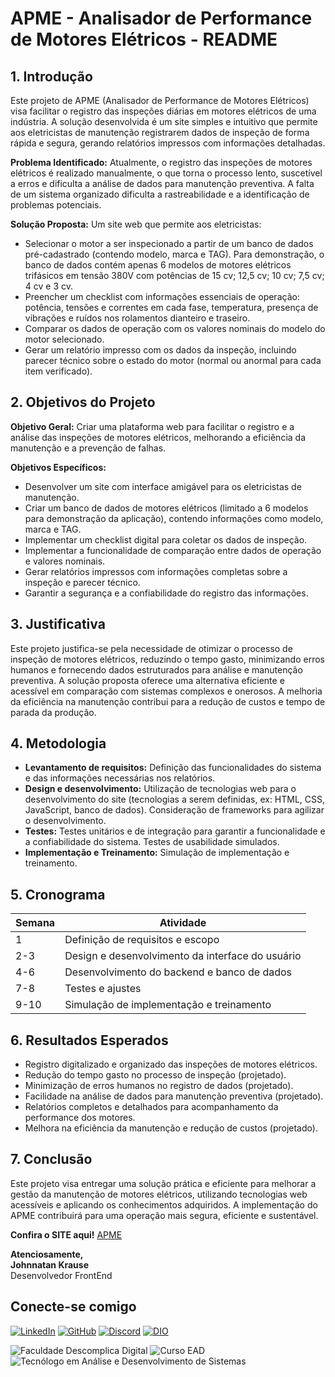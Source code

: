 # APME - Analisador de Performance de Motores Elétricos - README

## 1. Introdução

Este projeto de APME (Analisador de Performance de Motores Elétricos) visa facilitar o registro das inspeções diárias em motores elétricos de uma indústria. A solução desenvolvida é um site simples e intuitivo que permite aos eletricistas de manutenção registrarem dados de inspeção de forma rápida e segura, gerando relatórios impressos com informações detalhadas.

  
**Problema Identificado:** Atualmente, o registro das inspeções de motores elétricos é realizado manualmente, o que torna o processo lento, suscetível a erros e dificulta a análise de dados para manutenção preventiva. A falta de um sistema organizado dificulta a rastreabilidade e a identificação de problemas potenciais.

**Solução Proposta:** Um site web que permite aos eletricistas:

* Selecionar o motor a ser inspecionado a partir de um banco de dados pré-cadastrado (contendo modelo, marca e TAG).  Para demonstração, o banco de dados contém apenas 6 modelos de motores elétricos trifásicos em tensão 380V com potências de 15 cv; 12,5 cv; 10 cv; 7,5 cv; 4 cv e 3 cv.
* Preencher um checklist com informações essenciais de operação: potência, tensões e correntes em cada fase, temperatura, presença de vibrações e ruídos nos rolamentos dianteiro e traseiro.
* Comparar os dados de operação com os valores nominais do modelo do motor selecionado.
* Gerar um relatório impresso com os dados da inspeção, incluindo parecer técnico sobre o estado do motor (normal ou anormal para cada item verificado).


## 2. Objetivos do Projeto

**Objetivo Geral:** Criar uma plataforma web para facilitar o registro e a análise das inspeções de motores elétricos, melhorando a eficiência da manutenção e a prevenção de falhas.

**Objetivos Específicos:**

* Desenvolver um site com interface amigável para os eletricistas de manutenção.
* Criar um banco de dados de motores elétricos (limitado a 6 modelos para demonstração da aplicação), contendo informações como modelo, marca e TAG.
* Implementar um checklist digital para coletar os dados de inspeção.
* Implementar a funcionalidade de comparação entre dados de operação e valores nominais.
* Gerar relatórios impressos com informações completas sobre a inspeção e parecer técnico.
* Garantir a segurança e a confiabilidade do registro das informações.


## 3. Justificativa

Este projeto justifica-se pela necessidade de otimizar o processo de inspeção de motores elétricos, reduzindo o tempo gasto, minimizando erros humanos e fornecendo dados estruturados para análise e manutenção preventiva. A solução proposta oferece uma alternativa eficiente e acessível em comparação com sistemas complexos e onerosos. A melhoria da eficiência na manutenção contribui para a redução de custos e tempo de parada da produção.


## 4. Metodologia

* **Levantamento de requisitos:** Definição das funcionalidades do sistema e das informações necessárias nos relatórios.
* **Design e desenvolvimento:** Utilização de tecnologias web para o desenvolvimento do site (tecnologias a serem definidas, ex: HTML, CSS, JavaScript, banco de dados). Consideração de frameworks para agilizar o desenvolvimento.
* **Testes:** Testes unitários e de integração para garantir a funcionalidade e a confiabilidade do sistema. Testes de usabilidade simulados.
* **Implementação e Treinamento:**  Simulação de implementação e treinamento.


## 5. Cronograma 

| Semana | Atividade                                        |
|--------|--------------------------------------------------|
| 1      | Definição de requisitos e escopo                 |
| 2-3    | Design e desenvolvimento da interface do usuário |
| 4-6    | Desenvolvimento do backend e banco de dados      |
| 7-8    | Testes e ajustes                                 |
| 9-10   | Simulação de implementação e treinamento         |


## 6. Resultados Esperados

* Registro digitalizado e organizado das inspeções de motores elétricos.
* Redução do tempo gasto no processo de inspeção (projetado).
* Minimização de erros humanos no registro de dados (projetado).
* Facilidade na análise de dados para manutenção preventiva (projetado).
* Relatórios completos e detalhados para acompanhamento da performance dos motores.
* Melhora na eficiência da manutenção e redução de custos (projetado).


## 7. Conclusão

Este projeto visa entregar uma solução prática e eficiente para melhorar a gestão da manutenção de motores elétricos, utilizando tecnologias web acessíveis e aplicando os conhecimentos adquiridos. A implementação do APME contribuirá para uma operação mais segura, eficiente e sustentável.


**Confira o SITE aqui!** [APME](https://johnnatankrause.github.io/APME/) 


**Atenciosamente,**  
**Johnnatan Krause**  
Desenvolvedor FrontEnd 

## Conecte-se comigo

[![LinkedIn](https://img.shields.io/badge/LinkedIn-0077B5?style=for-the-badge&logo=linkedin&logoColor=white)](https://www.linkedin.com/in/johnnatankrause/)
[![GitHub](https://img.shields.io/badge/GitHub-100000?style=for-the-badge&logo=github&logoColor=white)](https://github.com/JohnnatanKrause) 
[![Discord](https://img.shields.io/badge/Discord-7289DA?style=for-the-badge&logo=discord&logoColor=white)](https://discord.com/channels/@johnnatankrause/)
[![DIO](https://img.shields.io/badge/DIO-0000FF?style=for-the-badge&logo=digitalocean&logoColor=white)](https://www.dio.me/users/johnnatankrause)


![Faculdade Descomplica Digital](https://img.shields.io/badge/Faculdade%20Descomplica%20Digital-4CAF50?style=for-the-badge&logo=dio&logoColor=white) 
![Curso EAD](https://img.shields.io/badge/Curso%20EAD-4CAF50?style=for-the-badge&logo=education&logoColor=white) 
![Tecnólogo em Análise e Desenvolvimento de Sistemas](https://img.shields.io/badge/Tecn%C3%B3logo%20em%20An%C3%A1lise%20e%20Desenvolvimento%20de%20Sistemas-4CAF50?style=for-the-badge&logoColor=white)
